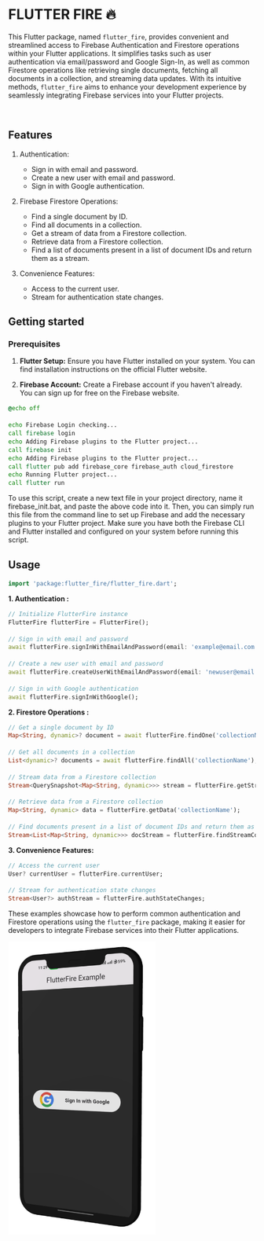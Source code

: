 
# FLUTTER FIRE 🔥

This Flutter package, named `flutter_fire`, provides convenient and streamlined access to Firebase Authentication and Firestore operations within your Flutter applications. It simplifies tasks such as user authentication via email/password and Google Sign-In, as well as common Firestore operations like retrieving single documents, fetching all documents in a collection, and streaming data updates. With its intuitive methods, `flutter_fire` aims to enhance your development experience by seamlessly integrating Firebase services into your Flutter projects.

<td>
   <img src="">
</td>

## Features

1. Authentication:
   - Sign in with email and password.
   - Create a new user with email and password.
   - Sign in with Google authentication.

2. Firebase Firestore Operations:
   - Find a single document by ID.
   - Find all documents in a collection.
   - Get a stream of data from a Firestore collection.
   - Retrieve data from a Firestore collection.
   - Find a list of documents present in a list of document IDs and return them as a stream.
3. Convenience Features:
   - Access to the current user.
   - Stream for authentication state changes.

## Getting started

### Prerequisites

1. **Flutter Setup:** Ensure you have Flutter installed on your system. You can find installation instructions on the official Flutter website.

2. **Firebase Account:** Create a Firebase account if you haven't already. You can sign up for free on the Firebase website.

```bat
@echo off

echo Firebase Login checking...
call firebase login
echo Adding Firebase plugins to the Flutter project...
call firebase init
echo Adding Firebase plugins to the Flutter project...
call flutter pub add firebase_core firebase_auth cloud_firestore
echo Running Flutter project...
call flutter run

```

To use this script, create a new text file in your project directory, name it firebase_init.bat, and paste the above code into it. Then, you can simply run this file from the command line to set up Firebase and add the necessary plugins to your Flutter project. Make sure you have both the Firebase CLI and Flutter installed and configured on your system before running this script.

## Usage

```dart
import 'package:flutter_fire/flutter_fire.dart';
```

**1. Authentication :**

```dart
// Initialize FlutterFire instance
FlutterFire flutterFire = FlutterFire();

// Sign in with email and password
await flutterFire.signInWithEmailAndPassword(email: 'example@email.com', password: 'password');

// Create a new user with email and password
await flutterFire.createUserWithEmailAndPassword(email: 'newuser@email.com', password: 'newpassword');

// Sign in with Google authentication
await flutterFire.signInWithGoogle();
```

**2. Firestore Operations :**

```dart
// Get a single document by ID
Map<String, dynamic>? document = await flutterFire.findOne('collectionName', 'documentId');

// Get all documents in a collection
List<dynamic>? documents = await flutterFire.findAll('collectionName');

// Stream data from a Firestore collection
Stream<QuerySnapshot<Map<String, dynamic>>> stream = flutterFire.getStreamData('collectionName');

// Retrieve data from a Firestore collection
Map<String, dynamic> data = flutterFire.getData('collectionName');

// Find documents present in a list of document IDs and return them as a stream
Stream<List<Map<String, dynamic>>> docStream = flutterFire.findStreamContainingList('collectionName', 'documentId', ['id1', 'id2']);

```

**3. Convenience Features:**

```dart
// Access the current user
User? currentUser = flutterFire.currentUser;

// Stream for authentication state changes
Stream<User?> authStream = flutterFire.authStateChanges;

```

These examples showcase how to perform common authentication and Firestore operations using the `flutter_fire` package, making it easier for developers to integrate Firebase services into their Flutter applications.

<td>
    <img src="https://github.com/vikram-vikky2002/flutter_fire/blob/main/files/screen1.png?raw=true" width=300>
</td>